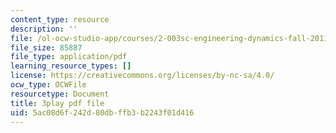 ```yaml
---
content_type: resource
description: ''
file: /ol-ocw-studio-app/courses/2-003sc-engineering-dynamics-fall-2011/5ac08d6f242d80dbffb3b2243f01d416_63sIgMvBuEQ.pdf
file_size: 85887
file_type: application/pdf
learning_resource_types: []
license: https://creativecommons.org/licenses/by-nc-sa/4.0/
ocw_type: OCWFile
resourcetype: Document
title: 3play pdf file
uid: 5ac08d6f-242d-80db-ffb3-b2243f01d416
---
```

